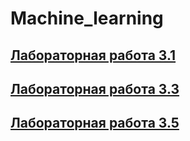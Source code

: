 # Machine_learning

## [Лабораторная работа 3.1](/ML_3_1.ipynb)

## [Лабораторная работа 3.3](/ML_3_4.ipynb)

## [Лабораторная работа 3.5](/ML_3_5.ipynb)
